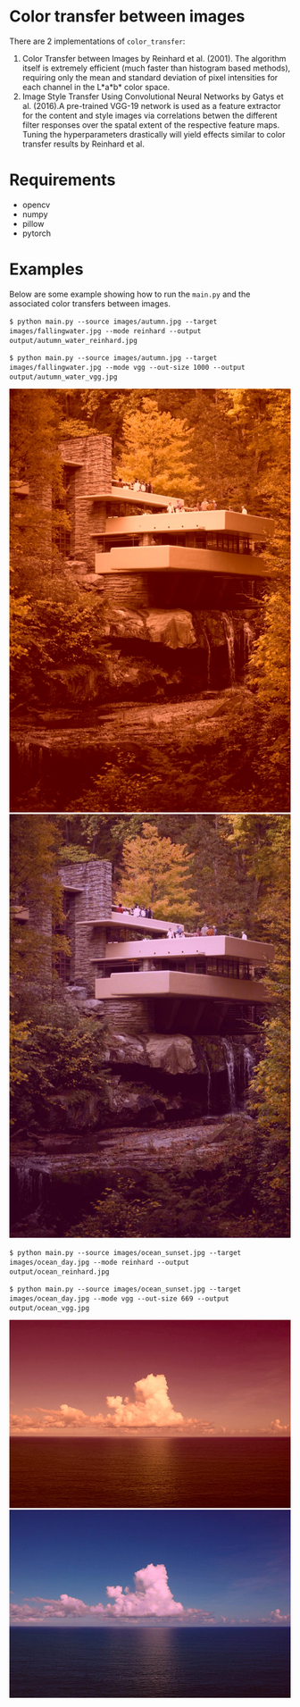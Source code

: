 Color transfer between images
==============

There are 2 implementations of <code>color_transfer</code>:
1. Color Transfer between Images by Reinhard et al. (2001). The algorithm itself is extremely efficient (much faster than histogram based methods), requiring only the mean and standard deviation of pixel intensities for each channel in the L\*a\*b\* color space.
2. Image Style Transfer Using Convolutional Neural Networks by Gatys et al. (2016).A pre-trained VGG-19 network is used as a feature extractor for the content and style images via correlations betwen the different filter responses over the spatal extent of the respective feature maps. Tuning the hyperparameters drastically will yield effects similar to color transfer results by Reinhard et al.

# Requirements
- opencv
- numpy
- pillow
- pytorch


# Examples
Below are some example showing how to run the <code>main.py</code> and the associated color transfers between images.

<code>$ python main.py --source images/autumn.jpg --target images/fallingwater.jpg --mode reinhard --output output/autumn_water_reinhard.jpg</code>

<code>$ python main.py --source images/autumn.jpg --target images/fallingwater.jpg --mode vgg --out-size 1000 --output output/autumn_water_vgg.jpg</code>

![Reinhard water screenshot](/output/autumn_water_reinhard.jpg?raw=true)
![VGG water screenshot](/output/autumn_water_vgg.jpg?raw=true)

<code>$ python main.py --source images/ocean_sunset.jpg --target images/ocean_day.jpg --mode reinhard --output output/ocean_reinhard.jpg</code>

<code>$ python main.py --source images/ocean_sunset.jpg --target images/ocean_day.jpg --mode vgg --out-size 669 --output output/ocean_vgg.jpg</code>

![Reinhard ocean screenshot](/output/ocean_reinhard.jpg?raw=true)
![VGG ocean screenshot](/output/ocean_vgg.jpg?raw=true)
